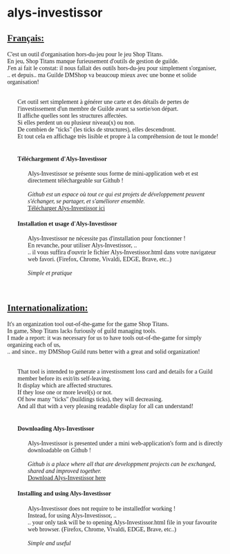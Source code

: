 # alys-investissor

<div style="font-family: cursive;">
  <h2><u><strong>Français:</strong></u></h2>

  C'est un outil d'organisation hors-du-jeu pour le jeu Shop Titans.<br>
  En jeu, Shop Titans manque furieusement d'outils de gestion de guilde.<br>
  J'en ai fait le constat: il nous fallait des outils hors-du-jeu pour simplement s'organiser,<br>
  .. et depuis.. ma Guilde DMShop va beaucoup mieux avec une bonne et solide organisation!<br>
  <ul>
  <br>
  Cet outil sert simplement à générer une carte et des détails de pertes de l'investissement d'un membre de Guilde avant sa sortie/son départ.<br>
  Il affiche quelles sont les structures affectées.<br>
  Si elles perdent un ou plusieur niveau(x) ou non.<br>
  De combien de "ticks" (les ticks de structures), elles descendront.<br>
  Et tout cela en affichage très lisible et propre à la compréhension de tout le monde!<br>
  <br>
  <h4>Téléchargement d'Alys-Investissor</h4>
    <ul>
      Alys-Investissor se présente sous forme de mini-application web et est directement téléchargeable sur Github !<br>
      <br>
      <em>
        Github est un espace où tout ce qui est projets de développement peuvent s'échanger,
        se partager, et s'améliorer ensemble.
      </em>
      <br>
      <a href="https://github.com/Alys-dev/alys-investissor/archive/master.zip">Télécharger Alys-Investissor ici</a>
    </ul>
    <h4>Installation et usage d'Alys-Investissor</h4>
    <ul>
      Alys-Investissor ne nécessite pas d'installation pour fonctionner !<br>
      En revanche, pour utiliser Alys-Investissor, ..<br>
      .. il vous suffira d'ouvrir le fichier Alys-Investissor.html dans votre navigateur web favori.
      (Firefox, Chrome, Vivaldi, EDGE, Brave, etc..)
      <br>
      <br>
      <em>
        Simple et pratique
      </em>
    </ul>
  </ul>
  <br>

  <h2><u><strong>Internationalization:</strong></u></h2>

  It's an organization tool out-of-the-game for the game Shop Titans.<br>
  In game, Shop Titans lacks furiously of guild managing tools.<br>
  I made a report: it was necessary for us to have tools out-of-the-game for simply organizing each of us,<br>
  .. and since.. my DMShop Guild runs better with a great and solid organization!<br>
  <ul>
  <br>
  That tool is intended to generate a investissment loss card and details for a Guild member before its exit/its self-leaving.<br>
  It display which are affected structures.<br>
  If they lose one or more level(s) or not.<br>
  Of how many "ticks" (buildings ticks), they will decreasing.<br>
  And all that with a very pleasing readable display for all can understand!<br>
  <br>
  <h4>Downloading Alys-Investissor</h4>
    <ul>
      Alys-Investissor is presented under a mini web-application's form and is directly downloadable on Github !<br>
      <br>
      <em>
        Github is a place where all that are developpment projects can be exchanged, shared and improved together.
      </em>
      <br>
      <a href="https://github.com/Alys-dev/alys-investissor/archive/master.zip">Download Alys-Investissor here</a>
    </ul>
    <h4>Installing and using Alys-Investissor</h4>
    <ul>
      Alys-Investissor does not require to be installedfor working !<br>
      Instead, for using Alys-Investissor, ..<br>
      .. your only task will be to opening Alys-Investissor.html file in your favourite web browser.
      (Firefox, Chrome, Vivaldi, EDGE, Brave, etc..)
      <br>
      <br>
      <em>
        Simple and useful
      </em>
    </ul>
  </ul>
</div>
